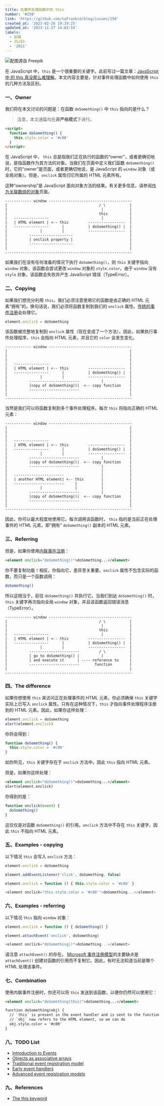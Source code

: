 ```yaml
---
title: 在事件处理函数中的 this
number: '#250'
link: 'https://github.com/toFrankie/blog/issues/250'
created_at: '2023-02-26 19:39:25'
updated_at: '2023-11-27 14:03:54'
labels:
  - 前端
  - JS/ES
  - '2021'
---
```

![配图源自 Freepik](https://upload-images.jianshu.io/upload_images/5128488-90f60200ddd57852.jpg?imageMogr2/auto-orient/strip%7CimageView2/2/w/1240)


在 JavaScript 中，`this` 是一个很重要的关键字。此前写过一篇文章：[JavaScript中 的 this 真没那么难理解](https://www.jianshu.com/p/7d13893530de)。本文内容主要是，针对事件处理函数中如何使用 `this` 的几种方法及区别。

### 一、Owner

我们将在本文讨论的问题是：在函数 `doSomething()` 中 `this` 指向的是什么？

> 注意，本文通篇均在**非严格模式**下进行。

```html
<script>
  function doSomething() {
    this.style.color = '#c00'
  }
</script>
```

在 JavaScript 中， `this` 总是指我们正在执行的函数的“owner”，或者更确切地说，是指函数作为其方法的对象。当我们在页面中定义我们函数 `doSomething()` 时，它的“owner”是页面，或者更确切地说，是 JavaScript 的 `window` 对象（或全局对象）。但是，`onclick` 属性归它所属的 HTML 元素所有。

这种“ownership”是 JavaScript 面向对象方法的结果。有关更多信息，请参阅[作为关联数组的对象](https://www.quirksmode.org/js/associative.html)页面。

```text
------------ window --------------------------------------
|                                          / \           |
|                                           |            |
|                                          this          |
|   ----------------                        |            |
|   | HTML element | <-- this         -----------------  |
|   ----------------      |           | doSomething() |  |
|               |         |           -----------------  |
|          --------------------                          |
|          | onclick property |                          |
|          --------------------                          |
|                                                        |
----------------------------------------------------------
```

如果我们在没有任何准备的情况下执行 `doSomething()`，则 `this` 关键字指向 `window` 对象，该函数会尝试更改 `window` 对象的 `style.color`。由于 `window` 没有 `style` 对象，该函数会失败并产生 JavaScript 错误（TypeError）。

###  二、Copying

如果我们想充分利用 `this`，我们必须注意使用它的函数是由正确的 HTML 元素“拥有”的。换句话说，我们必须将函数复制到我们的 `onclick` 属性。[传统的事件注册](https://www.quirksmode.org/js/events_tradmod.html)会处理它。

```js
element.onclick = doSomething
```

该函数被完整地复制到 `onclick` 属性（现在变成了一个方法）。因此，如果执行事件处理程序，`this` 会指向 HTML 元素，并且它的 `color` 会发生变化。

```text
------------ window --------------------------------------
|                                                        |
|                                                        |
|                                                        |
|   ----------------                                     |
|   | HTML element | <-- this         -----------------  |
|   ----------------      |           | doSomething() |  |
|               |         |           -----------------  |
|          -----------------------          |            |
|          |copy of doSomething()|  <-- copy function    |
|          -----------------------                       |
|                                                        |
----------------------------------------------------------
```

当然是我们可以将函数复制到多个事件处理程序。每次 `this` 将指向正确的 HTML 元素：

```text
------------ window --------------------------------------
|                                                        |
|                                                        |
|                                                        |
|   ----------------                                     |
|   | HTML element | <-- this         -----------------  |
|   ----------------      |           | doSomething() |  |
|               |         |           -----------------  |
|          -----------------------          |            |
|          |copy of doSomething()|  <-- copy function    |
|          -----------------------          |            |
|                                           |            |
|   -----------------------                 |            |
|   | another HTML element| <-- this        |            |
|   -----------------------     |           |            |
|               |               |           |            |
|          -----------------------          |            |
|          |copy of doSomething()|  <-- copy function    |
|          -----------------------                       |
|                                                        |
----------------------------------------------------------
```

因此，你可以最大程度地使用它。每次调用该函数时， `this` 指的是当前正在处理事件的 HTML 元素，即“拥有” `doSomething()` 副本的 HTML 元素。

### 三、Referring

但是，如果你使用[内联事件注册](https://www.quirksmode.org/js/events_early.html)：

```html
<element onclick="doSomething()">doSomething...</element>
```

你不要复制功能！相反，你指向它，差异至关重要。`onclick` 属性不包含实际的函数，而只是一个函数调用：

```js
doSomething()
```

所以这相当于，前往 `doSomething()` 并执行它。当我们到达 `doSomething()` 时，`this` 关键字再次指向全局 `window` 对象，并且该函数返回错误消息（TypeError）。

```text
------------ window --------------------------------------
|                                          / \           |
|                                           |            |
|                                          this          |
|   ----------------                        |            |
|   | HTML element | <-- this         -----------------  |
|   ----------------      |           | doSomething() |  |
|               |         |           -----------------  |
|          -----------------------         / \           |
|          | go to doSomething() |          |            |
|          | and execute it      | ---- reference to     |
|          -----------------------       function        |
|                                                        |
----------------------------------------------------------
```

### 四、The difference

如果你想使用 `this` 来访问正在处理事件的 HTML 元素，你必须确保 `this` 关键字实际上已写入 `onclick` 属性。只有在这种情况下，`this` 才指向事件处理程序注册到的 HTML 元素。因此，如果你这样处理：

```js
element.onclick = doSomething
alert(element.onclick)
```

你将会得到：

```js
function doSomething() {
  this.style.color = '#c00'
}
```

如你所见，`this` 关键字存在于 `onclick` 方法中。因此 `this` 指向 HTML 元素。 

但是，如果你这样处理：

```html
<element onclick="doSomething()">doSomething...</element>
alert(element.onclick)
```

你得到的是：

```js
function onclick(event) {
  doSomething()
}
```

这仅仅是对函数 `doSomething()` 的引用。`onclick` 方法中不存在 `this` 关键字，因此 `this` 不指向 HTML 元素。

### 五、Examples - copying

以下情况  `this` 会写入 `onclick` 方法：

```js
element.onclick = doSomething

element.addEventListener('click', doSomething, false)

element.onclick = function () { this.style.color = '#c00' }

<element onclick="this.style.color = '#c00'">doSomething...</element>
```

### 六、Examples - referring

以下情况 `this` 指向 `window` 对象：
```js
element.onclick = function () { doSomething() }

element.attachEvent('onclick', doSomething)

<element onclick="doSomething()">doSomething...</element>
```

请注意 `attachEvent()` 的存在。 [Microsoft 事件注册模型](https://www.quirksmode.org/js/events_advanced.html)的主要缺点是 `attachEvent()` 创建对函数的引用而不复制它。因此，有时无法知道当前是哪个 HTML 处理该事件。

### 七、Combination

使用内联事件注册时，你还可以将 `this` 发送到该函数，以便你仍然可以使用它：

```html
<element onclick="doSomething(this)">doSomething...</element>

function doSomething(obj) {
  // `this` is present in the event handler and is sent to the function
  // `obj` now refers to the HTML element, so we can do
  obj.style.color = '#c00'
}
```

### 八、TODO List

* [Introduction to Events](https://www.quirksmode.org/js/introevents.html)
* [Objects as associative arrays](https://www.quirksmode.org/js/associative.html)
* [Traditional event registration model](https://www.quirksmode.org/js/events_tradmod.html)
* [Early event handlers](https://www.quirksmode.org/js/events_early.html)
* [Advanced event registration models](https://www.quirksmode.org/js/events_advanced.html)

<!--

1. 思考：为什么 React 是传入一个函数，而不用括号
2. addEventListener、removeEventListener 绑定与解除
3. DOM Level 0 和DOM Level 2

-->

### 九、References

* [The this keyword](https://www.quirksmode.org/js/this.html)
